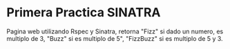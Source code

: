 # Primera Practica SINATRA	
Pagina web utilizando Rspec y Sinatra, retorna "Fizz" si dado un numero, es
multiplo de 3, "Buzz" si es multiplo de 5", "FizzBuzz" si es multiplo de 5 y 3.
 
